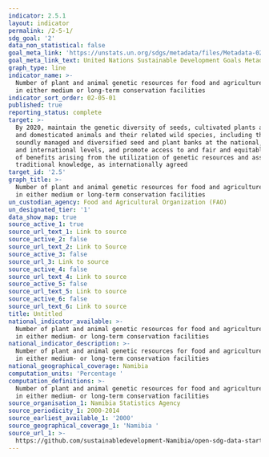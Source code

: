 ```yaml
---
indicator: 2.5.1
layout: indicator
permalink: /2-5-1/
sdg_goal: '2'
data_non_statistical: false
goal_meta_link: 'https://unstats.un.org/sdgs/metadata/files/Metadata-02-05-01.pdf'
goal_meta_link_text: United Nations Sustainable Development Goals Metadata (PDF 334 KB)
graph_type: line
indicator_name: >-
  Number of plant and animal genetic resources for food and agriculture secured
  in either medium or long-term conservation facilities
indicator_sort_order: 02-05-01
published: true
reporting_status: complete
target: >-
  By 2020, maintain the genetic diversity of seeds, cultivated plants and farmed
  and domesticated animals and their related wild species, including through
  soundly managed and diversified seed and plant banks at the national, regional
  and international levels, and promote access to and fair and equitable sharing
  of benefits arising from the utilization of genetic resources and associated
  traditional knowledge, as internationally agreed
target_id: '2.5'
graph_title: >-
  Number of plant and animal genetic resources for food and agriculture secured
  in either medium or long-term conservation facilities
un_custodian_agency: Food and Agricultural Organization (FAO)
un_designated_tier: '1'
data_show_map: true
source_active_1: true
source_url_text_1: Link to source
source_active_2: false
source_url_text_2: Link to Source
source_active_3: false
source_url_3: Link to source
source_active_4: false
source_url_text_4: Link to source
source_active_5: false
source_url_text_5: Link to source
source_active_6: false
source_url_text_6: Link to source
title: Untitled
national_indicator_available: >-
  Number of plant and animal genetic resources for food and agriculture secured
  in either medium- or long-term conservation facilities
national_indicator_description: >-
  Number of plant and animal genetic resources for food and agriculture secured
  in either medium- or long-term conservation facilities
national_geographical_coverage: Namibia
computation_units: 'Percentage '
computation_definitions: >-
  Number of plant and animal genetic resources for food and agriculture secured
  in either medium- or long-term conservation facilities
source_organisation_1: Namibia Statistics Agency
source_periodicity_1: 2000-2014
source_earliest_available_1: '2000'
source_geographical_coverage_1: 'Namibia '
source_url_1: >-
  https://github.com/sustainabledevelopment-Namibia/open-sdg-data-starter/blob/develop/data/indicator_2-5-1.csv
---
```

